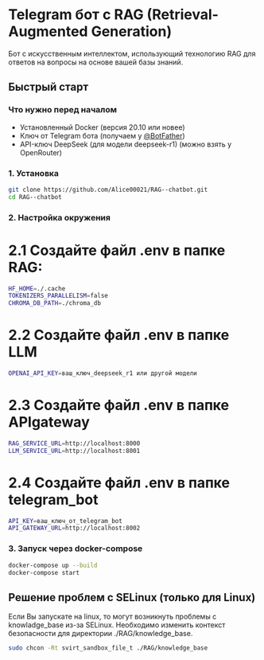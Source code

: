 # Telegram бот с RAG (Retrieval-Augmented Generation)

Бот с искусственным интеллектом, использующий технологию RAG для ответов на вопросы на основе вашей базы знаний.

## Быстрый старт

### Что нужно перед началом

- Установленный Docker (версия 20.10 или новее)
- Ключ от Telegram бота (получаем у [@BotFather](https://t.me/BotFather))
- API-ключ DeepSeek (для модели deepseek-r1) (можно взять у OpenRouter)

### 1. Установка

```bash
git clone https://github.com/Alice00021/RAG--chatbot.git
cd RAG--chatbot
```

### 2. Настройка окружения

# 2.1 Создайте файл .env в папке RAG:

```bash
HF_HOME=./.cache 
TOKENIZERS_PARALLELISM=false 
CHROMA_DB_PATH=./chroma_db
```
# 2.2 Создайте файл .env в папке LLM
```bash
OPENAI_API_KEY=ваш_ключ_deepseek_r1 или другой модели
```
# 2.3 Создайте файл .env в папке APIgateway
```bash
RAG_SERVICE_URL=http://localhost:8000
LLM_SERVICE_URL=http://localhost:8001
```
# 2.4 Создайте файл .env в папке telegram_bot
```bash
API_KEY=ваш_ключ_от_telegram_bot
API_GATEWAY_URL=http://localhost:8002
```
### 3. Запуск через docker-compose
```bash
docker-compose up --build
docker-compose start
```

## Решение проблем с SELinux (только для Linux)

Если Вы запускате на linux, то могут возникнуть проблемы с knowladge_base из-за SELinux.
Необходимо изменить контекст безопасности для директории ./RAG/knowledge_base.
```bash
sudo chcon -Rt svirt_sandbox_file_t ./RAG/knowledge_base
```




